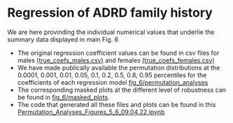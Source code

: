 # Regression of ADRD family history

We are here provinding the individual numerical values that underlie the summary data displayed in main Fig. 6 

* The original regression coefficient values can be found in csv files for males [(true_coefs_males.csv)](https://github.com/dblabs-mcgill-mila/HCDMNCOV_AD/blob/master/fig_6/true_coefs_males.csv) and females [(true_coefs_females.csv)](https://github.com/dblabs-mcgill-mila/HCDMNCOV_AD/blob/master/fig_6/true_coefs_females.csv)
* We have made publically available the permutation distributions at the 0.0001, 0.001, 0.01, 0.05, 0.1, 0.2, 0.5, 0.8, 0.95 percentiles for the coefficients of each regression model [fig_6/permutation_analyses](https://github.com/dblabs-mcgill-mila/HCDMNCOV_AD/tree/master/fig_6/permutation_analyses) 
* The corresponding masked plots at the different level of robustness can be found in [fig_6/masked_plots](https://github.com/dblabs-mcgill-mila/HCDMNCOV_AD/tree/master/fig_6/masked_plots).
* The code that generated all these files and plots can be found in this [Permutation_Analyses_Figures_5_6_09.04.22.ipynb](https://github.com/dblabs-mcgill-mila/HCDMNCOV_AD/blob/master/Permutation_Analyses_Figures_5_6_09.04.22.ipynb)
